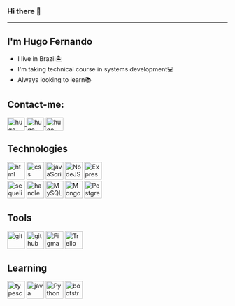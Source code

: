 ### Hi there 👋
<hr>
<h2>I'm Hugo Fernando</h2>
<ul> 
   <li>I live in Brazil🏝️</li>
   <li>I'm taking technical course in systems development💻</li>
   <li>Always looking to learn📚</li>
</ul>

<h2>Contact-me:</h2>
<div>
   <a href="https://www.linkedin.com/in/hugo-fernando-931154219/" target="_blank">
      <img align="center" alt="hugo-linkedin" height="30" width="40" src="https://cdn.jsdelivr.net/npm/simple-icons@3.0.1/icons/linkedin.svg" style="max-width:100%;">
   </a>
   <a href="https://www.instagram.com/fernandohugo76/" target="_blank">
      <img align="center" alt="hugo-instagram" height="30" width="40" src="https://cdn.jsdelivr.net/npm/simple-icons@3.0.1/icons/instagram.svg" style="max-width:100%;">
   </a>
   <a href="https://t.me/fernandohugo399" target="_blank">
      <img align="center" alt="hugo-instagram" height="30" width="40" src="https://cdn.jsdelivr.net/npm/simple-icons@3.0.1/icons/telegram.svg" style="max-width:100%;">
   </a>
</div>

<h2>Technologies</h2>
<div>
   <img src="https://cdn.jsdelivr.net/gh/devicons/devicon/icons/html5/html5-original.svg" alt="html" width="40" height="40" style="max-width:100%;">
   <img src="https://cdn.jsdelivr.net/gh/devicons/devicon/icons/css3/css3-original.svg" alt="css" width="40" height="40" style="max-width:100%;">
   <img src="https://cdn.jsdelivr.net/gh/devicons/devicon/icons/javascript/javascript-original.svg" alt="javaScript" width="40" height="40" style="max-width:100%;">
   <img src="https://cdn.jsdelivr.net/gh/devicons/devicon/icons/nodejs/nodejs-original.svg" alt="NodeJS" width="40" height="40" style="max-width:100%;">
   <img src="https://cdn.jsdelivr.net/gh/devicons/devicon/icons/express/express-original.svg" alt="ExpressJS" width="40" height="40" style="max-width:100%;">
   <br>
   <img src="https://cdn.jsdelivr.net/gh/devicons/devicon/icons/sequelize/sequelize-original.svg" alt="sequelize" width="40" height="40" style="max-width:100%;">
   <img src="https://cdn.jsdelivr.net/gh/devicons/devicon/icons/handlebars/handlebars-original.svg" alt="handlebars" width="40" height="40" style="max-width:100%;">
   <img src="https://cdn.jsdelivr.net/gh/devicons/devicon/icons/mysql/mysql-original.svg" alt="MySQL" width="40" height="40" style="max-width:100%;">
   <img src="https://cdn.jsdelivr.net/gh/devicons/devicon/icons/mongodb/mongodb-original.svg" alt="Mongo" width="40" height="40" style="max-width:100%;">
   <img src="https://cdn.jsdelivr.net/gh/devicons/devicon/icons/postgresql/postgresql-original.svg" alt="Postgresql" width="40" height="40" style="max-width:100%;">
</div>

<h2>Tools</h2>
<div>
   <img src="https://cdn.jsdelivr.net/gh/devicons/devicon/icons/git/git-original.svg" alt="git" width="40" height="40" style="max-width:100%;">
   <img src="https://cdn.jsdelivr.net/gh/devicons/devicon/icons/github/github-original.svg" alt="github" width="40" height="40" style="max-width:100%;">
   <img src="https://cdn.jsdelivr.net/gh/devicons/devicon/icons/figma/figma-original.svg" alt="Figma" width="40" height="40" style="max-width:100%;">
   <img src="https://cdn.jsdelivr.net/gh/devicons/devicon/icons/trello/trello-plain.svg" alt="Trello" width="40" height="40" style="max-width:100%;">
</div> 

<h2>Learning</h2>
<div>
   <img src="https://cdn.jsdelivr.net/gh/devicons/devicon/icons/typescript/typescript-original.svg" alt="typescript" width="40" height="40" style="max-width:100%;">
   <img src="https://cdn.jsdelivr.net/gh/devicons/devicon/icons/java/java-original.svg" alt="java" width="40" height="40" style="max-width:100%;">
   <img src="https://cdn.jsdelivr.net/gh/devicons/devicon/icons/python/python-original.svg" alt="Python" width="40" height="40" style="max-width:100%;">
   <img src="https://cdn.jsdelivr.net/gh/devicons/devicon/icons/bootstrap/bootstrap-plain.svg" alt="bootstrap" width="40" height="40" style="max-width:100%;">
</div>
